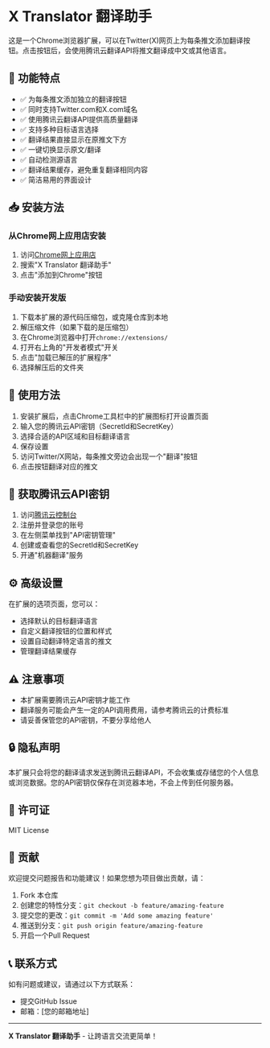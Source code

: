 # X Translator 翻译助手

这是一个Chrome浏览器扩展，可以在Twitter(X)网页上为每条推文添加翻译按钮。点击按钮后，会使用腾讯云翻译API将推文翻译成中文或其他语言。

## 🌟 功能特点

- ✅ 为每条推文添加独立的翻译按钮
- ✅ 同时支持Twitter.com和X.com域名
- ✅ 使用腾讯云翻译API提供高质量翻译
- ✅ 支持多种目标语言选择
- ✅ 翻译结果直接显示在原推文下方
- ✅ 一键切换显示原文/翻译
- ✅ 自动检测源语言
- ✅ 翻译结果缓存，避免重复翻译相同内容
- ✅ 简洁易用的界面设计

## 📥 安装方法

### 从Chrome网上应用店安装

1. 访问[Chrome网上应用店](https://chrome.google.com/webstore)
2. 搜索"X Translator 翻译助手"
3. 点击"添加到Chrome"按钮

### 手动安装开发版

1. 下载本扩展的源代码压缩包，或克隆仓库到本地
2. 解压缩文件（如果下载的是压缩包）
3. 在Chrome浏览器中打开`chrome://extensions/`
4. 打开右上角的"开发者模式"开关
5. 点击"加载已解压的扩展程序"
6. 选择解压后的文件夹

## 🚀 使用方法

1. 安装扩展后，点击Chrome工具栏中的扩展图标打开设置页面
2. 输入您的腾讯云API密钥（SecretId和SecretKey）
3. 选择合适的API区域和目标翻译语言
4. 保存设置
5. 访问Twitter/X网站，每条推文旁边会出现一个"翻译"按钮
6. 点击按钮翻译对应的推文

## 🔑 获取腾讯云API密钥

1. 访问[腾讯云控制台](https://console.cloud.tencent.com/)
2. 注册并登录您的账号
3. 在左侧菜单找到"API密钥管理"
4. 创建或查看您的SecretId和SecretKey
5. 开通"机器翻译"服务

## ⚙️ 高级设置

在扩展的选项页面，您可以：
- 选择默认的目标翻译语言
- 自定义翻译按钮的位置和样式
- 设置自动翻译特定语言的推文
- 管理翻译结果缓存

## ⚠️ 注意事项

- 本扩展需要腾讯云API密钥才能工作
- 翻译服务可能会产生一定的API调用费用，请参考腾讯云的计费标准
- 请妥善保管您的API密钥，不要分享给他人

## 🔒 隐私声明

本扩展只会将您的翻译请求发送到腾讯云翻译API，不会收集或存储您的个人信息或浏览数据。您的API密钥仅保存在浏览器本地，不会上传到任何服务器。

## 📄 许可证

MIT License

## 🤝 贡献

欢迎提交问题报告和功能建议！如果您想为项目做出贡献，请：
1. Fork 本仓库
2. 创建您的特性分支：`git checkout -b feature/amazing-feature`
3. 提交您的更改：`git commit -m 'Add some amazing feature'`
4. 推送到分支：`git push origin feature/amazing-feature`
5. 开启一个Pull Request

## 📞 联系方式

如有问题或建议，请通过以下方式联系：
- 提交GitHub Issue
- 邮箱：[您的邮箱地址]

---

**X Translator 翻译助手** - 让跨语言交流更简单！ 